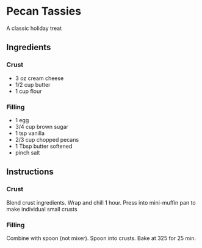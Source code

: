 # Pecan Tassies
A classic holiday treat

## Ingredients
### Crust
* 3 oz cream cheese
* 1/2 cup butter
* 1 cup flour

### Filling
* 1 egg
* 3/4 cup brown sugar
* 1 tsp vanilla
* 2/3 cup chopped pecans
* 1 Tbsp butter softened
* pinch salt

## Instructions
### Crust
Blend crust ingredients. Wrap and chill 1 hour. Press into mini-muffin pan to make individual small crusts

### Filling
Combine with spoon (not mixer). Spoon into crusts. Bake at 325 for 25 min.
